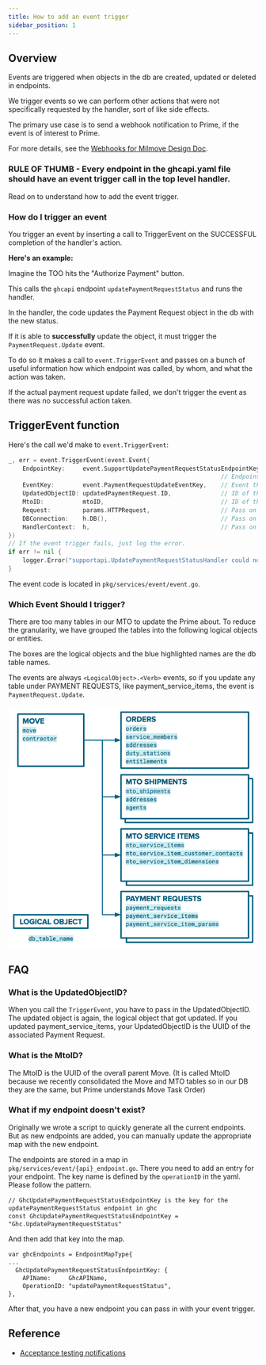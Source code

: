 ```yaml
---
title: How to add an event trigger
sidebar_position: 1
---
```


## Overview

Events are triggered when objects in the db are created, updated or deleted in endpoints.

We trigger events so we can perform other actions that were not specifically requested by the handler, sort of like side effects.

The primary use case is to send a webhook notification to Prime, if the event is of interest to Prime.

For more details, see the [Webhooks for Milmove Design Doc](https://docs.google.com/document/d/1tq2jWvuLXEv30Bab2S-nSj9V1bAzLrPk7DZo3xLX9-o/edit#heading=h.5x0d5h95i329).

### **RULE OF THUMB - Every endpoint in the ghcapi.yaml file should have an event trigger call in the top level handler.**

Read on to understand how to add the event trigger.

### How do I trigger an event

You trigger an event by inserting a call to TriggerEvent on the SUCCESSFUL completion of the handler's action.

**Here's an example:**

Imagine the TOO hits the "Authorize Payment" button.

This calls the `ghcapi` endpoint `updatePaymentRequestStatus` and runs the handler.

In the handler, the code updates the Payment Request object in the db with the new status.

If it is able to **successfully** update the object, it must trigger the `PaymentRequest.Update` event.

To do so it makes a call to `event.TriggerEvent` and passes on a bunch of useful information how which endpoint was called, by whom, and what the action was taken.

If the actual payment request update failed, we don't trigger the event as there was no successful action taken.

## TriggerEvent function

Here's the call we'd make to `event.TriggerEvent`:
```go
_, err = event.TriggerEvent(event.Event{
    EndpointKey:     event.SupportUpdatePaymentRequestStatusEndpointKey,
                                                            // Endpoint that is being handled
    EventKey:        event.PaymentRequestUpdateEventKey,    // Event that you want to trigger
    UpdatedObjectID: updatedPaymentRequest.ID,              // ID of the updated logical object
    MtoID:           mtoID,                                 // ID of the associated Move
    Request:         params.HTTPRequest,                    // Pass on the http.Request
    DBConnection:    h.DB(),                                // Pass on the pop.Connection
    HandlerContext:  h,                                     // Pass on the handlerContext
})
// If the event trigger fails, just log the error.
if err != nil {
    logger.Error("supportapi.UpdatePaymentRequestStatusHandler could not generate the event")
}
```

The event code is located in `pkg/services/event/event.go`.

### Which Event Should I trigger?

There are too many tables in our MTO to update the Prime about. To reduce the granularity, we have grouped the tables into the following logical objects or entities.

The boxes are the logical objects and the blue highlighted names are the db table names.

The events are always `<LogicalObject>.<Verb>` events, so if you update any table under PAYMENT REQUESTS, like payment_service_items, the event is `PaymentRequest.Update`.

![](/img/webhooks/push-objects.png)

## FAQ

### What is the UpdatedObjectID?

When you call the `TriggerEvent`, you have to pass in the UpdatedObjectID. The updated object is again, the logical object that got updated. If you updated payment_service_items, your UpdatedObjectID is the UUID of the associated Payment Request.

###  What is the MtoID?

The MtoID is the UUID of the overall parent Move. (It is called MtoID because we recently consolidated the Move and MTO tables so in our DB they are the same, but Prime understands Move Task Order)

### What if my endpoint doesn't exist?

Originally we wrote a script to quickly generate all the current endpoints. But as new endpoints are added, you can manually update the appropriate map with the new endpoint.

The endpoints are stored in a map in `pkg/services/event/{api}_endpoint.go`.
There you need to add an entry for your endpoint.
The key name is defined by the `operationID` in the yaml. Please follow the pattern.
```
// GhcUpdatePaymentRequestStatusEndpointKey is the key for the updatePaymentRequestStatus endpoint in ghc
const GhcUpdatePaymentRequestStatusEndpointKey = "Ghc.UpdatePaymentRequestStatus"
```

And then add that key into the map.
```
var ghcEndpoints = EndpointMapType{
...
  GhcUpdatePaymentRequestStatusEndpointKey: {
	APIName:     GhcAPIName,
	OperationID: "updatePaymentRequestStatus",
},
```

After that, you have a new endpoint you can pass in with your event trigger.

## Reference
* [Acceptance testing notifications](../../testing/acceptance-testing-notifications.md)
